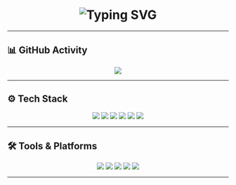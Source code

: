 <h1 align="center">
  <img src="https://readme-typing-svg.demolab.com?font=Fira+Code&weight=600&size=24&duration=3000&pause=1000&color=333333&center=true&vCenter=true&width=500&lines=Welcome+to+my+Profile;Currently+learning+at+42Heilbronn;" alt="Typing SVG" />
</h1>

---

## 📊 GitHub Activity
<p align="center">
  <img src="https://github-readme-activity-graph.vercel.app/graph?username=SPARES888&bg_color=0d1117&color=c9d1d9&line=4c566a&point=b1bac4&area=true&hide_border=true" />
</p>

---

## ⚙️ Tech Stack
<p align="center">
  <img src="https://img.shields.io/badge/C-24292e?style=for-the-badge&logo=c&logoColor=white" />
  <img src="https://img.shields.io/badge/C++-24292e?style=for-the-badge&logo=cplusplus&logoColor=white" />
  <img src="https://img.shields.io/badge/Python-24292e?style=for-the-badge&logo=python&logoColor=white" />
  <img src="https://img.shields.io/badge/HTML5-24292e?style=for-the-badge&logo=html5&logoColor=white" />
  <img src="https://img.shields.io/badge/CSS3-24292e?style=for-the-badge&logo=css3&logoColor=white" />
  <img src="https://img.shields.io/badge/Bash-24292e?style=for-the-badge&logo=gnubash&logoColor=white" />
</p>

---

## 🛠 Tools & Platforms
<p align="center">
  <img src="https://img.shields.io/badge/Git-24292e?style=for-the-badge&logo=git&logoColor=white" />
  <img src="https://img.shields.io/badge/GitHub-24292e?style=for-the-badge&logo=github&logoColor=white" />
  <img src="https://img.shields.io/badge/Linux-24292e?style=for-the-badge&logo=linux&logoColor=white" />
  <img src="https://img.shields.io/badge/Docker-24292e?style=for-the-badge&logo=docker&logoColor=white" />
  <img src="https://img.shields.io/badge/VSCode-24292e?style=for-the-badge&logo=visualstudiocode&logoColor=white" />
</p>

---
